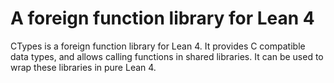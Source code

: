 # A foreign function library for Lean 4

CTypes is a foreign function library for Lean 4.
It provides C compatible data types, and allows calling functions in shared libraries. It can be used to wrap these libraries in pure Lean 4.
